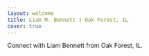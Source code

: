 ```yaml
---
layout: welcome
title: Liam M. Bennett | Oak Forest, IL
cover: true
---
```


Connect with Liam Bennett from Oak Forest, IL.
